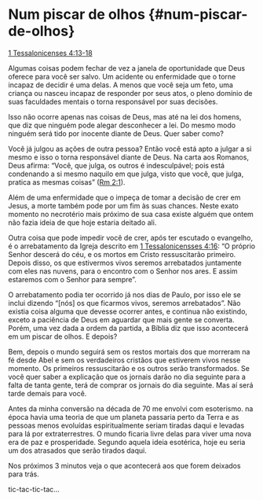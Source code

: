 # Num piscar de olhos {#num-piscar-de-olhos}

[1 Tessalonicenses 4:13-18](http://bibliaonline.com.br/acf/1ts/4/13-18)

Algumas coisas podem fechar de vez a janela de oportunidade que Deus oferece para você ser salvo. Um acidente ou enfermidade que o torne incapaz de decidir é uma delas. A menos que você seja um feto, uma criança ou nasceu incapaz de responder por seus atos, o pleno domínio de suas faculdades mentais o torna responsável por suas decisões.

Isso não ocorre apenas nas coisas de Deus, mas até na lei dos homens, que diz que ninguém pode alegar desconhecer a lei. Do mesmo modo ninguém será tido por inocente diante de Deus. Quer saber como?

Você já julgou as ações de outra pessoa? Então você está apto a julgar a si mesmo e isso o torna responsável diante de Deus. Na carta aos Romanos, Deus afirma: “Você, que julga, os outros é indesculpável; pois está condenando a si mesmo naquilo em que julga, visto que você, que julga, pratica as mesmas coisas” ([Rm 2:1](http://bibliaonline.com.br/acf/rm/2/1)).

Além de uma enfermidade que o impeça de tomar a decisão de crer em Jesus, a morte também pode por um fim às suas chances. Neste exato momento no necrotério mais próximo de sua casa existe alguém que ontem não fazia ideia de que hoje estaria deitado ali.

Outra coisa que pode impedir você de crer, após ter escutado o evangelho, é o arrebatamento da Igreja descrito em [1 Tessalonicensses 4:16](http://bibliaonline.com.br/acf/1ts/4/16): “O próprio Senhor descerá do céu, e os mortos em Cristo ressuscitarão primeiro. Depois disso, os que estivermos vivos seremos arrebatados juntamente com eles nas nuvens, para o encontro com o Senhor nos ares. E assim estaremos com o Senhor para sempre”.

O arrebatamento podia ter ocorrido já nos dias de Paulo, por isso ele se inclui dizendo “[nós] os que ficarmos vivos, seremos arrebatados”. Não existia coisa alguma que devesse ocorrer antes, e continua não existindo, exceto a paciência de Deus em aguardar que mais gente se converta. Porém, uma vez dada a ordem da partida, a Bíblia diz que isso acontecerá em um piscar de olhos. E depois?

Bem, depois o mundo seguirá sem os restos mortais dos que morreram na fé desde Abel e sem os verdadeiros cristãos que estiverem vivos nesse momento. Os primeiros ressuscitarão e os outros serão transformados. Se você quer saber a explicação que os jornais darão no dia seguinte para a falta de tanta gente, terá de comprar os jornais do dia seguinte. Mas aí será tarde demais para você.

Antes da minha conversão na década de 70 me envolvi com esoterismo. na época havia uma teoria de que um planeta passaria perto da Terra e as pessoas menos evoluídas espiritualmente seriam tiradas daqui e levadas para lá por extraterrestres. O mundo ficaria livre delas para viver uma nova era de paz e prosperidade. Segundo aquela ideia esotérica, hoje eu seria um dos atrasados que serão tirados daqui.

Nos próximos 3 minutos veja o que acontecerá aos que forem deixados para trás.

tic-tac-tic-tac...